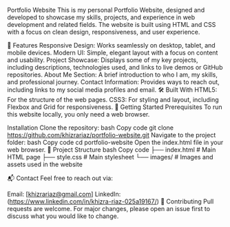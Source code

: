 Portfolio Website
This is my personal Portfolio Website, designed and developed to showcase my skills, projects, and experience in web development and related 
fields. The website is built using HTML and CSS with a focus on clean design, responsiveness, and user experience.

🌟 Features
Responsive Design: Works seamlessly on desktop, tablet, and mobile devices.
Modern UI: Simple, elegant layout with a focus on content and usability.
Project Showcase: Displays some of my key projects, including descriptions, technologies used, and links to live demos or GitHub repositories.
About Me Section: A brief introduction to who I am, my skills, and professional journey.
Contact Information: Provides ways to reach out, including links to my social media profiles and email.
🛠️ Built With
HTML5: For the structure of the web pages.
CSS3: For styling and layout, including Flexbox and Grid for responsiveness.
🚀 Getting Started
Prerequisites
To run this website locally, you only need a web browser.

Installation
Clone the repository:
bash
Copy code
git clone https://github.com/khizrariaz/portfolio-website.git
Navigate to the project folder:
bash
Copy code
cd portfolio-website
Open the index.html file in your web browser.
📂 Project Structure
bash
Copy code
├── index.html        # Main HTML page
├── style.css         # Main stylesheet
└── images/           # Images and assets used in the website

📬 Contact
Feel free to reach out via:

Email: [khizrariaz@gmail.com]
LinkedIn: (https://www.linkedin.com/in/khizra-riaz-025a19167/)
🙌 Contributing
Pull requests are welcome. For major changes, please open an issue first to discuss what you would like to change.
